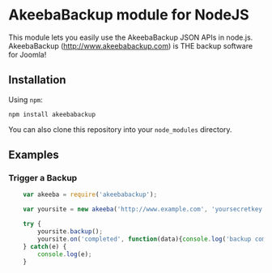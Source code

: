 # AkeebaBackup module for NodeJS

This module lets you easily use the AkeebaBackup JSON APIs in node.js. AkeebaBackup (http://www.akeebabackup.com) is THE backup software for Joomla!

## Installation

Using `npm`:

	npm install akeebabackup

You can also clone this repository into your `node_modules` directory.

## Examples

### Trigger a Backup

```js
	var akeeba = require('akeebabackup');

	var yoursite = new akeeba('http://www.example.com', 'yoursecretkey');

	try {
		yoursite.backup();
		yoursite.on('completed', function(data){console.log('backup completed')});
	} catch(e) {
		console.log(e);
	}
```